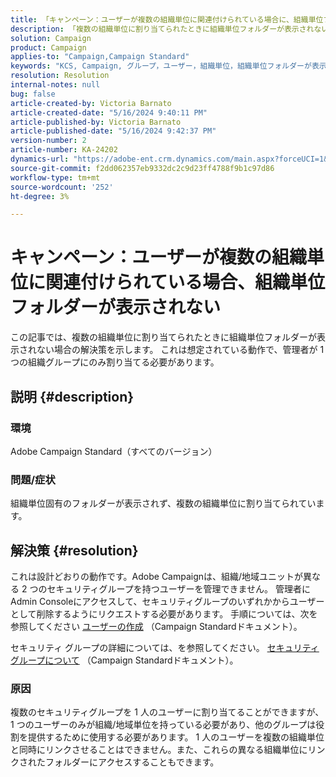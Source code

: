 ```yaml
---
title: 「キャンペーン：ユーザーが複数の組織単位に関連付けられている場合に、組織単位フォルダーが表示されない」
description: 「複数の組織単位に割り当てられたときに組織単位フォルダーが表示されない問題を解決する方法を説明します。」
solution: Campaign
product: Campaign
applies-to: "Campaign,Campaign Standard"
keywords: "KCS, Campaign, グループ，ユーザー，組織単位，組織単位フォルダーが表示されない，トラブルシューティング，セキュリティグループ"
resolution: Resolution
internal-notes: null
bug: false
article-created-by: Victoria Barnato
article-created-date: "5/16/2024 9:40:11 PM"
article-published-by: Victoria Barnato
article-published-date: "5/16/2024 9:42:37 PM"
version-number: 2
article-number: KA-24202
dynamics-url: "https://adobe-ent.crm.dynamics.com/main.aspx?forceUCI=1&pagetype=entityrecord&etn=knowledgearticle&id=235fc3d8-cc13-ef11-9f8a-6045bd006c82"
source-git-commit: f2dd062357eb9332dc2c9d23ff4788f9b1c97d86
workflow-type: tm+mt
source-wordcount: '252'
ht-degree: 3%

---
```


# キャンペーン：ユーザーが複数の組織単位に関連付けられている場合、組織単位フォルダーが表示されない


この記事では、複数の組織単位に割り当てられたときに組織単位フォルダーが表示されない場合の解決策を示します。 これは想定されている動作で、管理者が 1 つの組織グループにのみ割り当てる必要があります。





## 説明 {#description}


### 環境

Adobe Campaign Standard（すべてのバージョン）

### 問題/症状

組織単位固有のフォルダーが表示されず、複数の組織単位に割り当てられています。


## 解決策 {#resolution}


これは設計どおりの動作です。Adobe Campaignは、組織/地域ユニットが異なる 2 つのセキュリティグループを持つユーザーを管理できません。 管理者にAdmin Consoleにアクセスして、セキュリティグループのいずれかからユーザーとして削除するようにリクエストする必要があります。 手順については、次を参照してください [ユーザーの作成](https://experienceleague.adobe.com/en/docs/campaign-standard/using/administrating/users-and-security/users-management#creating-a-user) （Campaign Standardドキュメント）。

セキュリティ グループの詳細については、を参照してください。 [セキュリティグループについて](https://experienceleague.adobe.com/en/docs/campaign-standard/using/administrating/users-and-security/managing-groups-and-users) （Campaign Standardドキュメント）。

### 原因

複数のセキュリティグループを 1 人のユーザーに割り当てることができますが、1 つのユーザーのみが組織/地域単位を持っている必要があり、他のグループは役割を提供するために使用する必要があります。 1 人のユーザーを複数の組織単位と同時にリンクさせることはできません。また、これらの異なる組織単位にリンクされたフォルダーにアクセスすることもできます。
